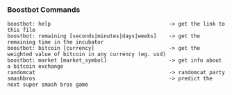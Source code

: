 
### Boostbot Commands

	boostbot: help                                      -> get the link to this file
	boostbot: remaining [seconds|minutes|days|weeks]    -> get the remaining time in the incubator
	boostbot: bitcoin [currency]                        -> get the weighted value of bitcoin in any currency (eg. usd)
	boostbot: market [market_symbol]                    -> get info about a bitcoin exchange
	randomcat                                           -> randomcat party
	smashbros                                           -> predict the next super smash bros game
